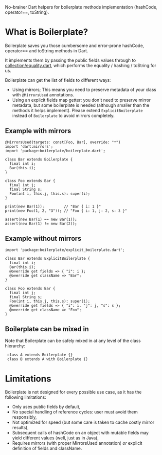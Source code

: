No-brainer Dart helpers for boilerplate methods implementation (hashCode, operator==, toString).

# What is Boilerplate?

Boilerplate saves you those cumbersome and error-prone hashCode, operator== and toString methods in Dart.

It implements them by passing the public fields values through to [collection/equality.dart](https://github.com/dart-lang/bleeding_edge/tree/master/dart/pkg/collection), which performs the equality / hashing / toString for us.

Boilerplate can get the list of fields to different ways:
- Using mirrors; This means you need to preserve metadata of your class with `@MirrorsUsed` annotations.
- Using an explicit fields map getter: you don't need to preserve mirror metadata, but some boilerplate is needed (although smaller than the methods it helps implement). Please extend `ExplicitBoilerplate` instead of `Boilerplate` to avoid mirrors completely.

## Example with mirrors

    @MirrorsUsed(targets: const[Foo, Bar], override: "*")
    import 'dart:mirrors';
    import 'package:boilerplate/boilerplate.dart';

    class Bar extends Boilerplate {
      final int i;
      Bar(this.i);
    }

    class Foo extends Bar {
      final int j;
      final String s;
      Foo(int i, this.j, this.s): super(i);
    }

    print(new Bar(1));         // "Bar { i: 1 }"
    print(new Foo(1, 2, "3")); // "Foo { i: 1, j: 2, s: 3 }"

    assert(new Bar(1) == new Bar(1));
    assert(new Bar(1) != new Bar(2));

## Example without mirrors

    import 'package:boilerplate/explicit_boilerplate.dart';

    class Bar extends ExplicitBoilerplate {
      final int i;
      Bar(this.i);
      @override get fields => { "i": i };
      @override get className => "Bar";
    }

    class Foo extends Bar {
      final int j;
      final String s;
      Foo(int i, this.j, this.s): super(i);
      @override get fields => { "i": i, "j": j, "s": s };
      @override get className => "Foo";
    }

## Boilerplate can be mixed in

Note that Boilerplate can be safely mixed in at any level of the class hierarchy:

     class A extends Boilerplate {}
     class B extends A with Boilerplate {}

# Limitations

Boilerplate is not designed for every possible use case, as it has the following limitations:
- Only uses public fields by default,
- No special handling of reference cycles: user must avoid them responsibly,
- Not optimized for speed (but some care is taken to cache costly mirror results),
- Subsequent calls of hashCode on an object with mutable fields may yield different values (well, just as in Java),
- Requires mirrors (with proper MirrorsUsed annotation) *or* explicit definition of fields and className.
